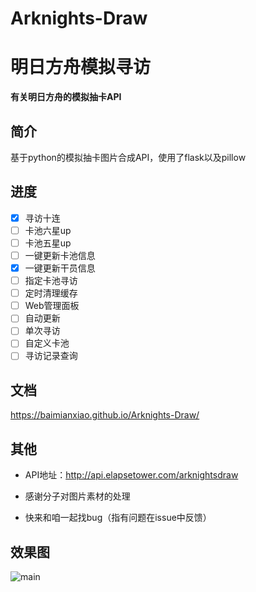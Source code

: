 # Arknights-Draw

# 明日方舟模拟寻访

**有关明日方舟的模拟抽卡API**

## 简介

基于python的模拟抽卡图片合成API，使用了flask以及pillow

## 进度

- [x] 寻访十连
- [ ] 卡池六星up
- [ ] 卡池五星up
- [ ] 一键更新卡池信息
- [x] 一键更新干员信息
- [ ] 指定卡池寻访
- [ ] 定时清理缓存
- [ ] Web管理面板
- [ ] 自动更新
- [ ] 单次寻访
- [ ] 自定义卡池
- [ ] 寻访记录查询

## 文档

https://baimianxiao.github.io/Arknights-Draw/

## 其他

- API地址：<http://api.elapsetower.com/arknightsdraw>

- 感谢分子对图片素材的处理

- 快来和咱一起找bug（指有问题在issue中反馈）

## 效果图
![main](https://github.com/baimianxiao/Arknights-Draw/blob/master/docs/main.png)
